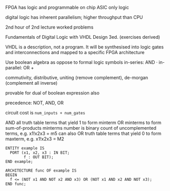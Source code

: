 <!-- SPDX-License-Identifier: zlib-acknowledgement -->
FPGA has logic and programmable on chip
ASIC only logic 

digital logic has inherent parallelism; higher throughput than CPU

2nd hour of 2nd lecture worked problems

Fundamentals of Digital Logic with
VHDL Design 3ed. (exercises derived)

VHDL is a description, not a program.
It will be synthesised into logic gates and interconnections and mapped to a specific FPGA architecture

Use boolean algebra as oppose to formal logic symbols
in-series: AND ·
in-parallel: OR +

commutivity, distributive, uniting (remove complement), de-morgan (complement all inverse)

provable for dual of boolean expression also

precedence: NOT, AND, OR

circuit cost is `num_inputs + num_gates`

AND all truth table terms that yield 1 to form minterm
OR minterms to form sum-of-products
minterms number is binary count of uncomplemented terms, e.g. x1!x2x3 = m5 
can also OR truth table terms that yield 0 to form maxterm, e.g. x1!x2x3 = M2

```
ENTITY example IS
  PORT (x1, x2, x3 : IN BIT;
        f : OUT BIT);
END example;

ARCHITECTURE func OF example IS
BEGIN
  f <= (NOT x1 AND NOT x2 AND x3) OR (NOT x1 AND x2 AND NOT x3);
END func;
```
